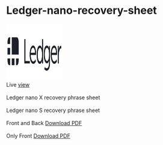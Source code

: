 # Ledger-nano-recovery-sheet 
<img src="https://raw.githubusercontent.com/rajaahirwarofficial/Ledger-nano-recovery-sheet/main/images/logo.png" style="width:150px; height:150px;">
<br>Live <a href="https://rajaahirwarofficial.github.io/Ledger-nano-recovery-sheet/" target="_blank">view</a></br>
<br>Ledger nano X recovery phrase sheet</br>
<br>Ledger nano S recovery phrase sheet</br>
<br>Front and Back <a href="https://github.com/rajaahirwarofficial/Ledger-nano-recovery-sheet/raw/main/Ledger-Nano-S-Recovery-sheet.pdf">Download PDF</a></br>
<br>Only Front <a href="https://github.com/rajaahirwarofficial/Ledger-nano-recovery-sheet/raw/main/Ledger-Recovery-Sheet.pdf">Download PDF</a></br>
